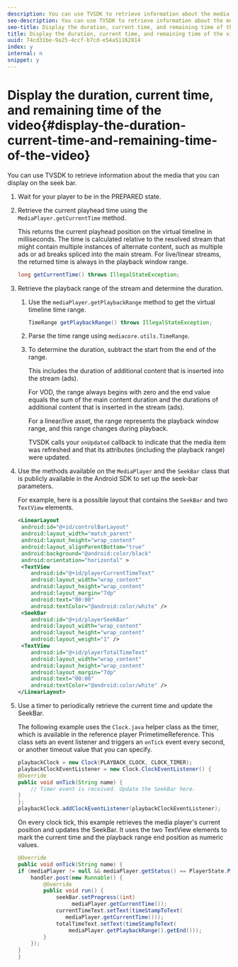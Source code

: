 ```yaml
---
description: You can use TVSDK to retrieve information about the media that you can display on the seek bar.
seo-description: You can use TVSDK to retrieve information about the media that you can display on the seek bar.
seo-title: Display the duration, current time, and remaining time of the video
title: Display the duration, current time, and remaining time of the video
uuid: 74cd31be-9a25-4ccf-b7cd-e54a51162814
index: y
internal: n
snippet: y
---
```


# Display the duration, current time, and remaining time of the video{#display-the-duration-current-time-and-remaining-time-of-the-video}

You can use TVSDK to retrieve information about the media that you can display on the seek bar.

1. Wait for your player to be in the PREPARED state.
1. Retrieve the current playhead time using the `MediaPlayer.getCurrentTime` method.

   This returns the current playhead position on the virtual timeline in milliseconds. The time is calculated relative to the resolved stream that might contain multiple instances of alternate content, such as multiple ads or ad breaks spliced into the main stream. For live/linear streams, the returned time is always in the playback window range.

   ```java
   long getCurrentTime() throws IllegalStateException;
   ```

1. Retrieve the playback range of the stream and determine the duration.
   1. Use the `mediaPlayer.getPlaybackRange` method to get the virtual timeline time range.

      ```java   
      TimeRange getPlaybackRange() throws IllegalStateException;
      ```

   1. Parse the time range using `mediacore.utils.TimeRange`.
   1. To determine the duration, subtract the start from the end of the range.
   
      This includes the duration of additional content that is inserted into the stream (ads).

      For VOD, the range always begins with zero and the end value equals the sum of the main content duration and the durations of additional content that is inserted in the stream (ads).

      For a linear/live asset, the range represents the playback window range, and this range changes during playback.

      TVSDK calls your `onUpdated` callback to indicate that the media item was refreshed and that its attributes (including the playback range) were updated. 
   
1. Use the methods available on the `MediaPlayer` and the `SeekBar` class that is publicly available in the Android SDK to set up the seek-bar parameters.

   For example, here is a possible layout that contains the `SeekBar` and two `TextView` elements. 

   ```xml
   <LinearLayout 
    android:id="@+id/controlBarLayout" 
    android:layout_width="match_parent" 
    android:layout_height="wrap_content" 
    android:layout_alignParentBottom="true" 
    android:background="@android:color/black" 
    android:orientation="horizontal" > 
    <TextView 
       android:id="@+id/playerCurrentTimeText" 
       android:layout_width="wrap_content" 
       android:layout_height="wrap_content" 
       android:layout_margin="7dp" 
       android:text="00:00" 
       android:textColor="@android:color/white" /> 
    <SeekBar 
       android:id="@+id/playerSeekBar" 
       android:layout_width="wrap_content" 
       android:layout_height="wrap_content" 
       android:layout_weight="1" /> 
    <TextView 
       android:id="@+id/playerTotalTimeText" 
       android:layout_width="wrap_content" 
       android:layout_height="wrap_content" 
       android:layout_margin="7dp" 
       android:text="00:00" 
       android:textColor="@android:color/white" /> 
   </LinearLayout>
   ```

1. Use a timer to periodically retrieve the current time and update the SeekBar.

   The following example uses the `Clock.java` helper class as the timer, which is available in the reference player PrimetimeReference. This class sets an event listener and triggers an `onTick` event every second, or another timeout value that you can specify.

   ```java
   playbackClock = new Clock(PLAYBACK_CLOCK, CLOCK_TIMER); 
   playbackClockEventListener = new Clock.ClockEventListener() { 
   @Override 
   public void onTick(String name) { 
       // Timer event is received. Update the SeekBar here. 
   } 
   }; 
   playbackClock.addClockEventListener(playbackClockEventListener);
   ```

   On every clock tick, this example retrieves the media player's current position and updates the SeekBar. It uses the two TextView elements to mark the current time and the playback range end position as numeric values.

   ```java
   @Override 
   public void onTick(String name) { 
   if (mediaPlayer != null && mediaPlayer.getStatus() == PlayerState.PLAYING) { 
       handler.post(new Runnable() { 
           @Override 
           public void run() { 
               seekBar.setProgress((int)  
                    mediaPlayer.getCurrentTime()); 
               currentTimeText.setText(timeStampToText( 
                  mediaPlayer.getCurrentTime())); 
               totalTimeText.setText(timeStampToText( 
                   mediaPlayer.getPlaybackRange().getEnd())); 
           } 
       }); 
   } 
   }
   ```

